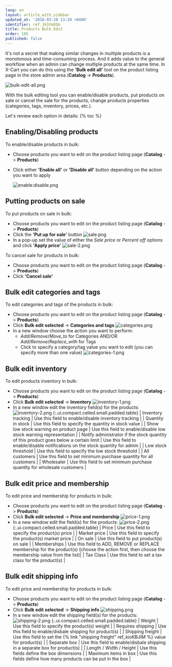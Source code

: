 ```yaml
---
lang: en
layout: article_with_sidebar
updated_at: '2018-03-28 13:20 +0400'
identifier: ref_1kSYmXQn
title: Products Bulk Edit
order: 185
published: false
---
```

It's not a secret that making similar changes in multiple products is a monotonous and time-consuming process. And it adds value to the general workflow when an admin can change multiple products at the same time. In X-Cart you can do this using the **'Bulk edit all'** tool on the product listing page in the store admin area (**Catalog** -> **Products**).

![bulk-edit-all.png]({{site.baseurl}}/attachments/ref_1kSYmXQn/bulk-edit-all.png)

With the bulk editing tool you can enable/disable products, put products on sale or cancel the sale for the products, change products properties (categories, tags, inventory, prices, etc.).

Let's review each option in details:
{% toc %}

## Enabling/Disabling products

To enable/disable products in bulk:

* Choose products you want to edit on the product listing page (**Catalog** -> **Products**)
* Click either **'Enable all'** or **'Disable all'** button depending on the action you want to apply

  ![enable:disable.png]({{site.baseurl}}/attachments/ref_1kSYmXQn/enable:disable.png)


## Putting products on sale

To put products on sale in bulk:

* Choose products you want to edit on the product listing page (**Catalog** -> **Products**)
* Click the **'Put up for sale'** button 
  ![sale.png]({{site.baseurl}}/attachments/ref_1kSYmXQn/sale.png)
* In a pop-up set the value of either the _Sale price_ or _Percent off_ options and click **'Apply price'**
  ![sale-2.png]({{site.baseurl}}/attachments/ref_1kSYmXQn/sale-2.png)


To cancel sale for products in bulk:

* Choose products you want to edit on the product listing page (**Catalog** -> **Products**)
* Click **'Cancel sale'** 


## Bulk edit categories and tags

To edit categories and tags of the products in bulk:

* Choose products you want to edit on the product listing page (**Catalog** -> **Products**)
* Click **Bulk edit selected** -> **Categories and tags** 
  ![categories.png]({{site.baseurl}}/attachments/ref_1kSYmXQn/categories.png)
* In a new window choose the action you want to perform:
  * _Add_/_Remove_/_Move_to_ for Categories AND/OR _Add_/_Remove_/_Replace_with_ for Tags
  * Click to specify a category/tag value you want to edit (you can specify more than one value)
    ![categories-1.png]({{site.baseurl}}/attachments/ref_1kSYmXQn/categories-1.png)


## Bulk edit inventory

To edit products inventory in bulk:

* Choose products you want to edit on the product listing page (**Catalog** -> **Products**)
* Click **Bulk edit selected** -> **Inventory** 
  ![inventory-1.png]({{site.baseurl}}/attachments/ref_1kSYmXQn/inventory-1.png)
* In a new window edit the inventory field(s) for the products:
  ![inventory-2.png]({{site.baseurl}}/attachments/ref_1kSYmXQn/inventory-2.png)
  {:.ui.compact.celled.small.padded.table}
  | Inventory tracking | Use this field to enable/disable inventory tracking |
  | Quantity in stock | Use this field to specify the quantity in stock value |
  | Show low stock warning on product page | Use this field to enable/disable low stock warning representation |
  | Notify administrator if the stock quantity of this product goes below a certain limit | Use this field to enable/disable notifications on the stock quantity for admin |
  | Low stock threshold | Use this field to specify the low stock threshold |
  | All customers | Use this field to set minimum purchase quantity for all customers |
  | Wholesaler | Use this field to set minimum purchase quantity for wholesale customers |

## Bulk edit price and membership

To edit price and membership for products in bulk:

* Choose products you want to edit on the product listing page (**Catalog** -> **Products**)
* Click **Bulk edit selected** -> **Price and membership** 
  ![price-1.png]({{site.baseurl}}/attachments/ref_1kSYmXQn/price-1.png)
* In a new window edit the field(s) for the products:
  ![price-2.png]({{site.baseurl}}/attachments/ref_1kSYmXQn/price-2.png)
  {:.ui.compact.celled.small.padded.table}
  | Price | Use this field to specify the product(s) price |
  | Market price | Use this field to specify the product(s) market price |
  | On sale | Use this field to put product(s) on sale |
  | Memberships | Use this field to ADD, REMOVE or REPLACE membership for the product(s) (choose the action first, then choose the membership value from the list)|
  | Tax Class | Use this field to set a tax class for the product(s) |

## Bulk edit shipping info

To edit price and membership for products in bulk:

* Choose products you want to edit on the product listing page (**Catalog** -> **Products**)
* Click **Bulk edit selected** -> **Shipping info** 
  ![shipping.png]({{site.baseurl}}/attachments/ref_1kSYmXQn/shipping.png)
* In a new window edit the shipping field(s) for the products:
  ![shipping-2.png]({{site.baseurl}}/attachments/ref_1kSYmXQn/shipping-2.png)
  {:.ui.compact.celled.small.padded.table}
  | Weight | Use this field to specify the product(s) weight |
  | Requires shipping | Use this field to enable/disbale shipping for product(s) |
  | Shipping freight | Use this field to set the {% link "shipping freight" ref_kioKBJIM %} value for product(s) |
  | Separate box | Use this field to enable/disbale shipping in a separate box for product(s) |
  | Length / Width / Height | Use this fields define the box dimensions  |
  | Maximum items in box | Use this fields define how many products can be put in the box |